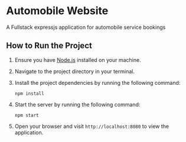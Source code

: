 # Automobile Website 
A Fullstack expressjs application for automobile service bookings


## How to Run the Project

1. Ensure you have [Node.js](https://nodejs.org/) installed on your machine.

2. Navigate to the project directory in your terminal.

3. Install the project dependencies by running the following command:
    ```
    npm install
    ```

4. Start the server by running the following command:
    ```
    npm start
    ```

5. Open your browser and visit `http://localhost:8080` to view the application.
